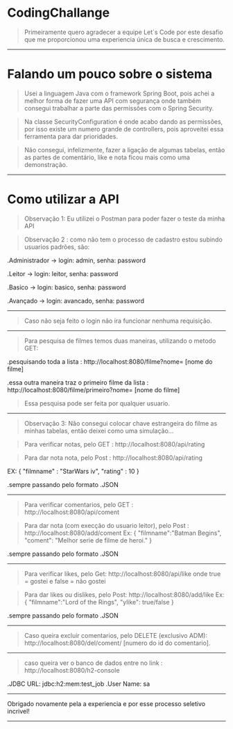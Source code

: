 # CodingChallange

>Primeiramente quero agradecer a equipe Let´s Code por este desafio que me proporcionou uma experiencia única de busca e crescimento.

__________________________________________________________________________________________________
# Falando um pouco sobre o sistema

>Usei a linguagem Java com o framework Spring Boot, pois achei a melhor forma de fazer uma API com segurança onde também consegui trabalhar a parte das permissões com o Spring Security. 

>Na classe SecurityConfiguration é onde acabo dando as permissões, por isso existe um numero grande de controllers, pois aproveitei essa ferramenta para dar prioridades.

>Não consegui, infelizmente, fazer a ligação de algumas tabelas, então as partes de comentário, like e nota ficou mais como uma demonstração.

__________________________________________________________________________________________________

# Como utilizar a API

>Observação 1: Eu utilizei o Postman para poder fazer o teste da minha API

>Observaçâo 2 : como não tem o processo de cadastro estou subindo usuarios padrões, são:

.Administrador -> login: admin, senha: password

.Leitor -> login: leitor, senha: password

.Basico -> login: basico, senha: password

.Avançado -> login: avancado, senha: password
__________________________________________________________________________________________________

>Caso não seja feito o login não ira funcionar nenhuma requisição.

__________________________________________________________________________________________________

>Para pesquisa de filmes temos duas maneiras, utilizando o metodo GET:

.pesquisando toda a lista : http://localhost:8080/filme?nome= [nome do filme]

.essa outra maneira traz o primeiro filme da lista : http://localhost:8080/filme/primeiro?nome= [nome do filme]

>Essa pesquisa pode ser feita por qualquer usuario.

__________________________________________________________________________________________________
>Observação 3: Não consegui colocar chave estrangeira do filme as minhas tabelas, então deixei como uma simulação...


>Para verificar notas, pelo GET :  http://localhost:8080/api/rating 

>Para dar nota nota, pelo Post : http://localhost:8080/api/rating

EX:
{
    "filmname" : "StarWars iv",
    "rating" : 10
}

.sempre passando pelo formato .JSON

__________________________________________________________________________________________________

>Para verificar comentarios, pelo GET : http://localhost:8080/api/coment

>Para dar nota (com execção do usuario leitor), pelo Post : http://localhost:8080/add/coment
 Ex:
{
    "filmname":"Batman Begins",
    "coment": "Melhor serie de filme de heroi."
}

.sempre passando pelo formato .JSON

__________________________________________________________________________________________________

>Para verificar likes, pelo Get: http://localhost:8080/api/like
    onde true = gostei e false = não gostei

>Para dar likes ou dislikes, pelo Post: http://localhost:8080/add/like
Ex:
{
 "filmname":"Lord of the Rings",
  "ylike": true/false
}

.sempre passando pelo formato .JSON

    
__________________________________________________________________________________________________


>Caso queira excluir comentarios, pelo DELETE (exclusivo ADM): http://localhost:8080/del/coment/ [numero do id do comentario].

__________________________________________________________________________________________________

> caso queira ver o banco de dados entre no link : http://localhost:8080/h2-console

.JDBC URL: jdbc:h2:mem:test_job
.User Name: sa
__________________________________________________________________________________________________


Obrigado novamente pela a experiencia e por esse processo seletivo incrivel! 


__________________________________________________________________________________________________



